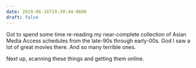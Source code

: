 ```yaml
---
date: 2019-06-16T19:39:44-0600
draft: false
---
```


Got to spend some time re-reading my near-complete collection of Asian Media Access schedules from the late-90s through early-00s. God I saw a lot of great movies there. And so many terrible ones.

Next up, scanning these things and getting them online.

